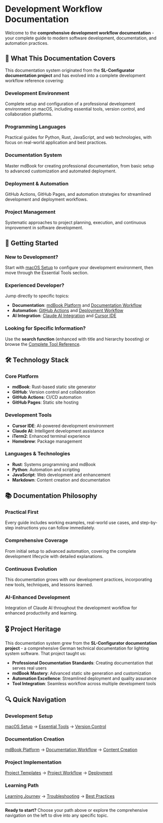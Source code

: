 # Development Workflow Documentation

Welcome to the **comprehensive development workflow documentation** - your complete guide to modern software development, documentation, and automation practices.

## 🎯 What This Documentation Covers

This documentation system originated from the **SL-Configurator documentation project** and has evolved into a complete development workflow reference covering:

### **Development Environment**
Complete setup and configuration of a professional development environment on macOS, including essential tools, version control, and collaboration platforms.

### **Programming Languages**
Practical guides for Python, Rust, JavaScript, and web technologies, with focus on real-world application and best practices.

### **Documentation System**
Master mdBook for creating professional documentation, from basic setup to advanced customization and automated deployment.

### **Deployment & Automation**
GitHub Actions, GitHub Pages, and automation strategies for streamlined development and deployment workflows.

### **Project Management**
Systematic approaches to project planning, execution, and continuous improvement in software development.

## 🚀 Getting Started

### **New to Development?**
Start with [macOS Setup](reference/systems/macos/README.md) to configure your development environment, then move through the Essential Tools section.

### **Experienced Developer?**
Jump directly to specific topics:
- **Documentation**: [mdBook Platform](reference/tools/mdbook/README.md) and [Documentation Workflow](reference/workflows/documentation/README.md)
- **Automation**: [GitHub Actions](reference/systems/github-actions/README.md) and [Deployment Workflow](reference/workflows/deployment/README.md)
- **AI Integration**: [Claude AI Integration](reference/tools/claude-ai/README.md) and [Cursor IDE](reference/tools/cursor/README.md)

### **Looking for Specific Information?**
Use the **search function** (enhanced with title and hierarchy boosting) or browse the [Complete Tool Reference](reference/README.md).

## 🛠️ Technology Stack

### **Core Platform**
- **mdBook**: Rust-based static site generator
- **GitHub**: Version control and collaboration
- **GitHub Actions**: CI/CD automation
- **GitHub Pages**: Static site hosting

### **Development Tools**
- **Cursor IDE**: AI-powered development environment
- **Claude AI**: Intelligent development assistance
- **iTerm2**: Enhanced terminal experience
- **Homebrew**: Package management

### **Languages & Technologies**
- **Rust**: Systems programming and mdBook
- **Python**: Automation and scripting
- **JavaScript**: Web development and enhancement
- **Markdown**: Content creation and documentation

## 📚 Documentation Philosophy

### **Practical First**
Every guide includes working examples, real-world use cases, and step-by-step instructions you can follow immediately.

### **Comprehensive Coverage**
From initial setup to advanced automation, covering the complete development lifecycle with detailed explanations.

### **Continuous Evolution**
This documentation grows with our development practices, incorporating new tools, techniques, and lessons learned.

### **AI-Enhanced Development**
Integration of Claude AI throughout the development workflow for enhanced productivity and learning.

## 🎖️ Project Heritage

This documentation system grew from the **SL-Configurator documentation project** - a comprehensive German technical documentation for lighting system software. That project taught us:

- **Professional Documentation Standards**: Creating documentation that serves real users
- **mdBook Mastery**: Advanced static site generation and customization
- **Automation Excellence**: Streamlined deployment and quality assurance
- **Tool Integration**: Seamless workflow across multiple development tools

## 🔍 Quick Navigation

### **Development Setup**
[macOS Setup](reference/systems/macos/README.md) → [Essential Tools](reference/tools/README.md) → [Version Control](reference/systems/git/README.md)

### **Documentation Creation**
[mdBook Platform](reference/tools/mdbook/README.md) → [Documentation Workflow](reference/workflows/documentation/README.md) → [Content Creation](workflow/content-creation.md)

### **Project Implementation**
[Project Templates](reference/projects/templates/README.md) → [Project Workflow](reference/workflows/project-management/README.md) → [Deployment](reference/workflows/deployment/README.md)

### **Learning Path**
[Learning Journey](reference/workflows/learning-journey/README.md) → [Troubleshooting](reference/workflows/troubleshooting/README.md) → [Best Practices](best-practices.md)

---

**Ready to start?** Choose your path above or explore the comprehensive navigation on the left to dive into any specific topic.